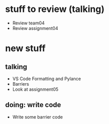 # stuff to review (talking)
- Review team04
- Review assignment04

# new stuff 
## talking
- VS Code Formatting and Pylance
- Barriers
- Look at assignment05
## doing: write code
- Write some barrier code